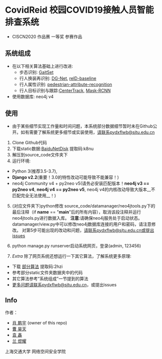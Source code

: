 # CovidReid 校园COVID19接触人员智能排查系统
* CISCN2020 作品赛 一等奖 参赛作品

## 系统组成
* 在以下相关算法基础上进行改进:
  * 步态识别: [GaitSet](https://github.com/AbnerHqC/GaitSet)
  * 行人换装再识别: [DG-Net](https://github.com/NVlabs/DG-Net), [reID-baseline](https://github.com/layumi/Person_reID_baseline_pytorch)
  * 行人属性识别: [pedestrian-attribute-recognition](https://github.com/dangweili/pedestrian-attribute-recognition-pytorch)
  * 行人目标识别与跟踪:[CenterTrack](https://github.com/xingyizhou/CenterTrack), [Mask-RCNN](https://github.com/facebookresearch/maskrcnn-benchmark)
* 使用数据库: neo4j v4

## 使用
* 由于某些细节实现工作量和时间问题，本系统部分数据细节暂时未在Github公开。如有需要了解系统更多细节或实装使用，请联系pydxflwb@sjtu.edu.cn

1. Clone Github代码
2. 下载static数据:[BaiduNetDisk](https://pan.baidu.com/s/1N6QTbW30bO3i74IGh6KpXg) 提取码:k8nu
3. 解压到source_code文件夹下
4. 运行环境:
  * Python 3(推荐3.5-3.7), 
  * __Django v2.2__(重要！3.0的特性改动可能导致不能兼容！)
  * neo4j Community v4 + py2neo v5(请务必安装匹配版本！__neo4j v3 == py2neo v4__, __neo4j v4 == py2neo v5__, neo4j v4的内核改动导致大版本__不匹配完全无法使用__！)
5. (对应文件夹下)python修改 source_code/datamanager/neo4jtools.py下的最后注释（if __name__ == "__main__"后的所有内容），取消该段注释并运行neo4jtools.py进行数据入库。
__注意__:请确保neo4j服务处于启动状态。 datamanager/view.py中可以修改neo4j数据库连接的用户和密码，请注意修改。
对第5步可能出现的改动和问题，请联系pydxflwb@sjtu.edu.cn或提出issues
6. python manage.py runserver启动系统网页，登录(admin, 123456)
 
7. *Extra* 除了网页系统还想运行一下其它算法，了解系统更多原理:
  * 下载 [部分算法](https://pan.baidu.com/s/1-6fIYjbHywIhcb4snNfc9w)  提取码:2hzi
  * 参考部分static文件夹数据夹中的代码
  * 其它算法参考“系统组成”一节提到的算法
  * 更多问题请联系pydxflwb@sjtu.edu.cn，或提出issues

## Info 

作者：
  * [肖 鹏宇](https://github.com/pydxflwb) (owner of this repo)
  * [曹 昊天](https://github.com/caohaotiantian)
  * [袁 鑫](https://github.com/yx3266) 
  * [兰 焜耀](https://github.com/lankunyao)

上海交通大学 网络空间安全学院
